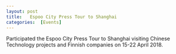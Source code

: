 ```yaml
---
layout: post 
title:   Espoo City Press Tour to Shanghai 
categories:  [Events] 
---
```

Participated the Espoo City Press Tour to Shanghai visiting Chinese Technology projects and Finnish companies on 15-22 April 2018.

